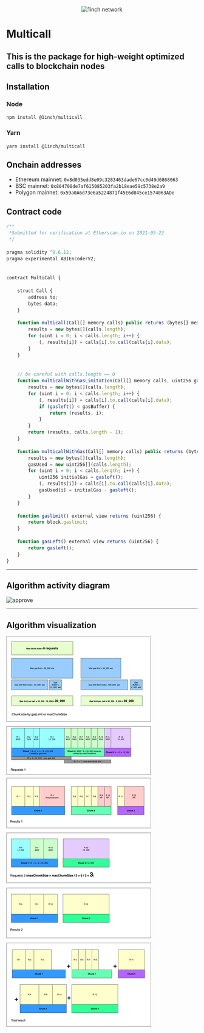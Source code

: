 <p align="center">
  <img src="https://app.1inch.io/assets/images/logo.svg" width="200" alt="1inch network" />
</p>

# Multicall

## This is the package for high-weight optimized calls to blockchain nodes

## Installation

### Node

```
npm install @1inch/multicall
```

### Yarn

```
yarn install @1inch/multicall
```

## Onchain addresses

-   Ethereum mainnet: `0x8d035edd8e09c3283463dade67cc0d49d6868063`
-   BSC mainnet: `0x804708de7af615085203fa2b18eae59c5738e2a9`
-   Polygon mainnet: `0x59a0A6d73e6a5224871f45E6d845ce1574063ADe`

## Contract code
```typescript
/**
 *Submitted for verification at Etherscan.io on 2021-05-23
 */

pragma solidity ^0.6.12;
pragma experimental ABIEncoderV2;


contract MultiCall {

    struct Call {
        address to;
        bytes data;
    }

    function multicall(Call[] memory calls) public returns (bytes[] memory results) {
        results = new bytes[](calls.length);
        for (uint i = 0; i < calls.length; i++) {
            (, results[i]) = calls[i].to.call(calls[i].data);
        }
    }


    // be careful with calls.length == 0
    function multicallWithGasLimitation(Call[] memory calls, uint256 gasBuffer) public returns (bytes[] memory results, uint256 lastSuccessIndex) {
        results = new bytes[](calls.length);
        for (uint i = 0; i < calls.length; i++) {
            (, results[i]) = calls[i].to.call(calls[i].data);
            if (gasleft() < gasBuffer) {
                return (results, i);
            }
        }
        return (results, calls.length - 1);
    }

    function multicallWithGas(Call[] memory calls) public returns (bytes[] memory results, uint256[] memory gasUsed) {
        results = new bytes[](calls.length);
        gasUsed = new uint256[](calls.length);
        for (uint i = 0; i < calls.length; i++) {
            uint256 initialGas = gasleft();
            (, results[i]) = calls[i].to.call(calls[i].data);
            gasUsed[i] = initialGas - gasleft();
        }
    }

    function gaslimit() external view returns (uint256) {
        return block.gaslimit;
    }

    function gasLeft() external view returns (uint256) {
        return gasleft();
    }
}
```

---

## Algorithm activity diagram
![approve](http://www.plantuml.com/plantuml/png/hLJ1Zjem4BtdAqRQ0o1noEunEI14jzLAAmxGgeTI8PCC6ul4Jkr92Oluzuv380aBj8TQIYBRBs_Ul1dRaZ3a1V2Yye8W5YG2s2yK01ZyLQ0b6y2FQivZJpg0db_wVczOOwlP8q_V12CVVTy_3Fy6Vph1dnoyGlySGlNbvLUPIQgeblxnMQX3o1B7SGnInLW2QK0H9MU980ap6te6SnJakTWvfoL9QWNpF9MqF46NgzqoIWgriR3te1x1SuijF2-twDoGQ-Wlr6T9h88LL2omsZdDa3hHdC5u-WdMZE3buxwLxpXQg05GWWhwExG3xyo8gKNeAprebCotabWByoiiwKZIA48Lo_M5FjWcCcMQgSFNEHm93nTEF9SO5OItyh-8TP7zFQebYqxOOZ8IsxnN_MNtBaFT2TasVspGsGY2kDmvbrt_HZFgM0itnaCkrIRucXYz1JH6c_0cr9BEh-z-B5TdrzNc-eyFkKZnpI2gO2BI52Ajo8Y884DAT0ozh4X9HhprdOtyKfy1uPpkXJVjcA7DjM99qe8jeWYjNHVfl_cnCYWs_p7BRYlEk1DstVyFzxgsQeVM8PXe5J44goPpxMRGiaCshDlQQtK3lvK-OJ4-SjcFBWGpZ8i88HFbn47cV33TCKr4MkVZIAUuxIBOstSq-hghTxggwQAMOy4tUrKjNnnyXoYEVRgcGgyfGqtWTOrhqXTg1vbsFhG8HWClc6j39-jSgjNbYOvRnNy0)

---

## Algorithm visualization
![](./docs/img/multicall_with_gas.png)
